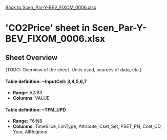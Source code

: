 [Back to Scen_Par-Y-BEV_FIXOM_0006.xlsx](README.md)

# 'CO2Price' sheet in Scen_Par-Y-BEV_FIXOM_0006.xlsx

## Sheet Overview

(TODO: Overview of the sheet. Units used, sources of data, etc.)

#### Table definition: ~InputCell: 3,4,5,6,7
- **Range**: A2:B3
- **Columns**: VALUE

#### Table definition: ~TFM_UPD
- **Range**: F6:N8
- **Columns**: TimeSlice, LimType, Attribute, Cset_Set, PSET_PN, Cset_CD, Year, AllRegions

